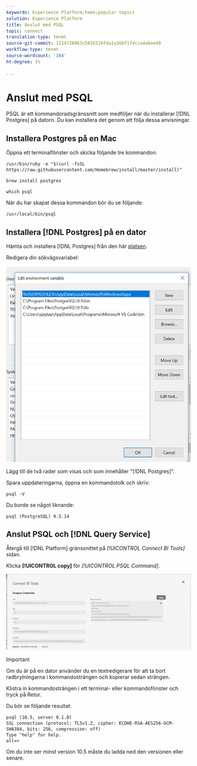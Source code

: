 ```yaml
---
keywords: Experience Platform;home;popular topics
solution: Experience Platform
title: Anslut med PSQL
topic: connect
translation-type: tm+mt
source-git-commit: 1214728063c5835510fda1a16bf1fdcca4abee48
workflow-type: tm+mt
source-wordcount: '164'
ht-degree: 1%

---
```



# Anslut med PSQL

PSQL är ett kommandoradsgränssnitt som medföljer när du installerar [!DNL Postgres] på datorn. Du kan installera det genom att följa dessa anvisningar.

## Installera Postgres på en Mac

Öppna ett terminalfönster och skicka följande tre kommandon:

```shell
/usr/bin/ruby -e "$(curl -fsSL https://raw.githubusercontent.com/Homebrew/install/master/install)"
```

```shell
brew install postgres
```

```shell
which psql
```

När du har skapat dessa kommandon bör du se följande:

```shell
/usr/local/bin/psql
```

## Installera [!DNL Postgres] på en dator

Hämta och installera [!DNL Postgres] från den här [platsen](https://www.postgresql.org/download/windows/).

Redigera din sökvägsvariabel:

![Bild](../images/clients/psql/path.png)

Lägg till de två rader som visas och som innehåller &quot;[!DNL Postgres]&quot;.

Spara uppdateringarna, öppna en kommandotolk och skriv:

```shell
psql -V
```

Du borde se något liknande:

```shell
psql (PostgreSQL) 9.5.14
```

## Anslut PSQL och [!DNL Query Service]

Återgå till [!DNL Platform] gränssnittet på *[!UICONTROL Connect BI Tools]* sidan.

Klicka **[!UICONTROL copy]** för *[!UICONTROL PSQL Command]*.

![Bild](../images/clients/psql/connect-bi.png)

>[!IMPORTANT]
>
>Om du är på en dator använder du en textredigerare för att ta bort radbrytningarna i kommandosträngen och kopierar sedan strängen.

Klistra in kommandosträngen i ett terminal- eller kommandofönster och tryck på Retur.

Du bör se följande resultat:

```shell
psql (10.5, server 0.1.0)
SSL connection (protocol: TLSv1.2, cipher: ECDHE-RSA-AES256-GCM-SHA384, bits: 256, compression: off)
Type "help" for help.
all=>
```

Om du inte ser minst version 10.5 måste du ladda ned den versionen eller senare.